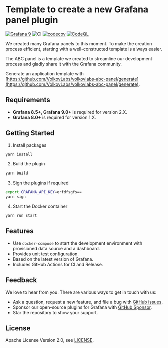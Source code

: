 # Template to create a new Grafana panel plugin

[![Grafana 9](https://img.shields.io/badge/Grafana-9.3.6-orange)](https://www.grafana.com)
![CI](https://github.com/volkovlabs/volkovlabs-abc-panel/workflows/CI/badge.svg)
[![codecov](https://codecov.io/gh/VolkovLabs/volkovlabs-abc-panel/branch/main/graph/badge.svg?token=0m6f0ktUar)](https://codecov.io/gh/VolkovLabs/volkovlabs-abc-panel)
[![CodeQL](https://github.com/VolkovLabs/volkovlabs-abc-panel/actions/workflows/codeql-analysis.yml/badge.svg)](https://github.com/VolkovLabs/volkovlabs-abc-panel/actions/workflows/codeql-analysis.yml)

We created many Grafana panels to this moment. To make the creation process efficient, starting with a well-constructed template is always easier.

The ABC panel is a template we created to streamline our development process and gladly share it with the Grafana community.

Generate an application template with [https://github.com/VolkovLabs/volkovlabs-abc-panel/generate](https://github.com/VolkovLabs/volkovlabs-abc-panel/generate).

## Requirements

- **Grafana 8.5+, Grafana 9.0+** is required for version 2.X.
- **Grafana 8.0+** is required for version 1.X.

## Getting Started

1. Install packages

```bash
yarn install
```

2. Build the plugin

```bash
yarn build
```

3. Sign the plugins if required

```bash
export GRAFANA_API_KEY=erfdfsgfs==
yarn sign
```

4. Start the Docker container

```bash
yarn run start
```

## Features

- Use `docker-compose` to start the development environment with provisioned data source and a dashboard.
- Provides unit test configuration.
- Based on the latest version of Grafana.
- Includes GitHub Actions for CI and Release.

## Feedback

We love to hear from you. There are various ways to get in touch with us:

- Ask a question, request a new feature, and file a bug with [GitHub issues](https://github.com/volkovlabs/volkovlabs-abc-panel/issues/new/choose).
- Sponsor our open-source plugins for Grafana with [GitHub Sponsor](https://github.com/sponsors/VolkovLabs).
- Star the repository to show your support.

## License

Apache License Version 2.0, see [LICENSE](https://github.com/volkovlabs/volkovlabs-abc-panel/blob/main/LICENSE).

